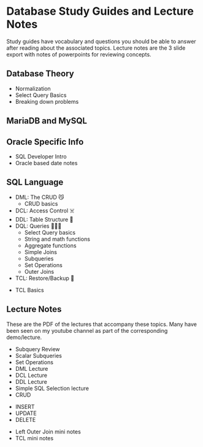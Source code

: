 # Database Study Guides and Lecture Notes

Study guides have vocabulary and questions you should be able to answer after reading about the associated topics. Lecture notes are the 3 slide export with notes of powerpoints for reviewing concepts.

## Database Theory
 - Normalization
 - Select Query Basics
 - Breaking down problems

## MariaDB and MySQL

## Oracle Specific Info
 - SQL Developer Intro
 - Oracle based date notes

## SQL Language
 - DML: The CRUD 😼
   * CRUD basics
 - DCL: Access Control ☠️
 - DDL: Table Structure 🤯
 - DQL: Queries 🧙‍♀️😻
   * Select Query basics
   * String and math functions
   * Aggregate functions
   * Simple Joins
   * Subqueries
   * Set Operations
   * Outer Joins
 - TCL: Restore/Backup 💾
  * TCL Basics 
 
## Lecture Notes
These are the PDF of the lectures that accompany these topics. Many have been seen on my youtube channel as part of the corresponding demo/lecture.
 - Subquery Review
 - Scalar Subqueries
 - Set Operations
 - DML Lecture
 - DCL Lecture
 - DDL Lecture
 - Simple SQL Selection lecture
 - CRUD
  * INSERT
  * UPDATE
  * DELETE
 - Left Outer Join mini notes
 - TCL mini notes
